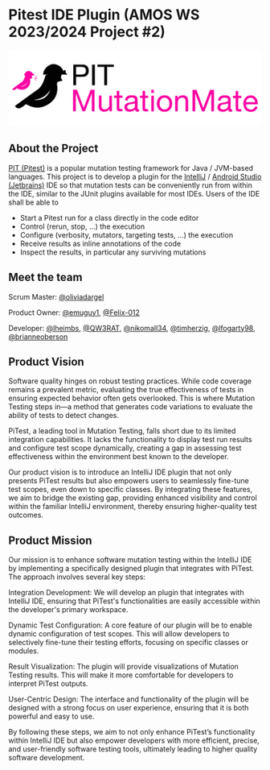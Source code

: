 <!--
SPDX-License-Identifier: MIT
SPDX-FileCopyrightText: 2023
-->

# Pitest IDE Plugin (AMOS WS 2023/2024 Project #2)

<picture>
  <source media="(prefers-color-scheme: dark)" srcset="Deliverables/sprint-01/team-logo-darkmode.png" width="600">
  <img alt="Text changing depending on mode. Light: 'So light!' Dark: 'So dark!'" src="Deliverables/sprint-01/team-logo.png" width="600">
</picture>

## About the Project

[PIT (Pitest)](https://pitest.org/) is a popular mutation testing framework for Java / JVM-based languages.
This project is to develop a plugin for the [IntelliJ](https://www.jetbrains.com/idea/) / [Android Studio (Jetbrains)](https://developer.android.com/studio) IDE so that mutation tests can be conveniently run from within the IDE, similar to the JUnit plugins available for most IDEs.
Users of the IDE shall be able to

- Start a Pitest run for a class directly in the code editor
- Control (rerun, stop, ...) the execution
- Configure (verbosity, mutators, targeting tests, ...) the execution
- Receive results as inline annotations of the code
- Inspect the results, in particular any surviving mutations

## Meet the team

Scrum Master: [@oliviadargel](https://github.com/oliviadargel)

Product Owner: [@emuguy1](https://github.com/emuguy1), [@Felix-012](https://github.com/Felix-012)

Developer: [@lheimbs](https://github.com/lheimbs), [@QW3RAT](https://github.com/QW3RAT), [@nikomall34](https://github.com/nikomall34), [@timherzig](https://github.com/timherzig), [@lfogarty98](https://github.com/lfogarty98), [@brianneoberson](https://github.com/brianneoberson)

## Product Vision

Software quality hinges on robust testing practices. While code coverage remains a prevalent metric, evaluating the true effectiveness of tests in ensuring expected behavior often gets overlooked. This is where Mutation Testing steps in—a method that generates code variations to evaluate the ability of tests to detect changes.

PiTest, a leading tool in Mutation Testing, falls short due to its limited integration capabilities. It lacks the functionality to display test run results and configure test scope dynamically, creating a gap in assessing test effectiveness within the environment best known to the developer.

Our product vision is to introduce an IntelliJ IDE plugin that not only presents PiTest results but also empowers users to seamlessly fine-tune test scopes, even down to specific classes. By integrating these features, we aim to bridge the existing gap, providing enhanced visibility and control within the familiar IntelliJ environment, thereby ensuring higher-quality test outcomes.

## Product Mission

Our mission is to enhance software mutation testing within the IntelliJ IDE by implementing a specifically designed plugin that integrates with PiTest. The approach involves several key steps:

Integration Development: We will develop an plugin that integrates with IntelliJ IDE, ensuring that PiTest's functionalities are easily accessible within the developer's primary workspace.

Dynamic Test Configuration: A core feature of our plugin will be to enable dynamic configuration of test scopes. This will allow developers to selectively fine-tune their testing efforts, focusing on specific classes or modules.

Result Visualization: The plugin will provide visualizations of Mutation Testing results. This will make it more comfortable for developers to interpret PiTest outputs.

User-Centric Design: The interface and functionality of the plugin will be designed with a strong focus on user experience, ensuring that it is both powerful and easy to use.   

By following these steps, we aim to not only enhance PiTest’s functionality within IntelliJ IDE but also empower developers with more efficient, precise, and user-friendly software testing tools, ultimately leading to higher quality software development.
